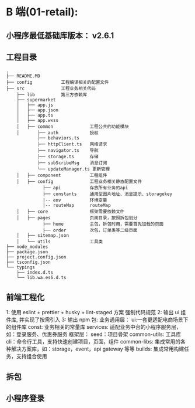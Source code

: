 # B 端(01-retail):

## 小程序最低基础库版本： v2.6.1

## 工程目录

```
.
├── README.MD
├── config           工程编译相关的配置文件
├── src              工程业务相关代码
    ├── lib          第三方依赖库
    ├── supermarket
    │   ├── app.js
    │   ├── app.json
    │   ├── app.ts
    │   ├── app.wxss
    │   ├── common              工程公共的功能模块
    │       ├── auth            授权
            ├── behaviors.ts
            ├── httpClient.ts   网络请求
            ├── navigator.ts    导航
            ├── storage.ts      存储
            ├── subScribeMsg    消息订阅
            └── updateManager.ts 更新管理
    │   ├── component           工程组件
    │   ├── config              工程业务相关静态配置文件
              ├── api           存放所有业务的api
              ├── constants     通用型图片地址、消息提示、storagekey
              |-- env           环境变量
              |-- routeMap      routeMap
    │   ├── core                框架需要依赖文件
    │   ├── pages               页面目录，按照拆包划分
              ├── home          主包，拆包时用，需要首先加载的页面
              ├── order         次包，订单类等二级页面
    │   ├── sitemap.json
    │   └── utils               工具类
├── node_modules
├── package.json
├── project.config.json
├── tsconfig.json
└── typings
    ├── index.d.ts
    └── lib.wa.es6.d.ts
```

## 前端工程化

1: 使用 eslint + prettier + husky + lint-staged 方案 强制代码规范
2: 输出 ui 组件库, 并实现了按需引入
3: 输出 npm 包:
业务通用层：
ui:一套更适配电商场景下的组件库
const: 业务相关的常量库
services: 适配业务中台的小程序服务层，如：登录服务、优惠券服务
框架层：
seed：项目骨架
common-utils: 工具库
cli：命令行工具，支持快速创建项目，页面，组件
common-libs: 集成常用的各种解决方案库，如：storage，event，api gateway 等等
builds: 集成常用构建任务，支持组合使用

## 拆包

## 小程序登录
